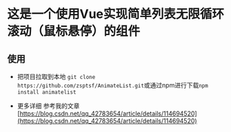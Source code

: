 # 这是一个使用Vue实现简单列表无限循环滚动（鼠标悬停）的组件


## 使用


* 把项目拉取到本地
`git clone https://github.com/zsptsf/AnimateList.git`或通过npm进行下载`npm install animatelist`


* 更多详细 参考我的文章 [https://blog.csdn.net/qq_42783654/article/details/114694520](https://blog.csdn.net/qq_42783654/article/details/114694520)
